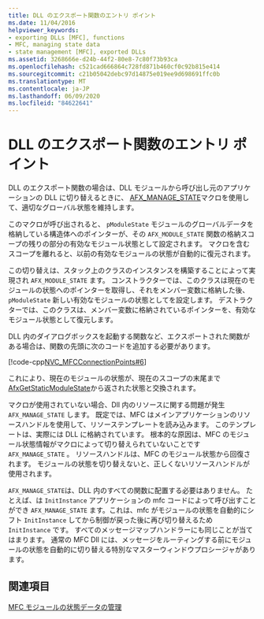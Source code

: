 ```yaml
---
title: DLL のエクスポート関数のエントリ ポイント
ms.date: 11/04/2016
helpviewer_keywords:
- exporting DLLs [MFC], functions
- MFC, managing state data
- state management [MFC], exported DLLs
ms.assetid: 3268666e-d24b-44f2-80e8-7c80f73b93ca
ms.openlocfilehash: c521cad666864c728fd871b460cf0c92b815e414
ms.sourcegitcommit: c21b05042debc97d14875e019ee9d698691ffc0b
ms.translationtype: MT
ms.contentlocale: ja-JP
ms.lasthandoff: 06/09/2020
ms.locfileid: "84622641"
---
```

# <a name="exported-dll-function-entry-points"></a>DLL のエクスポート関数のエントリ ポイント

DLL のエクスポート関数の場合は、DLL モジュールから呼び出し元のアプリケーションの DLL に切り替えるときに、 [AFX_MANAGE_STATE](reference/extension-dll-macros.md#afx_manage_state)マクロを使用して、適切なグローバル状態を維持します。

このマクロが呼び出されると、 `pModuleState` モジュールのグローバルデータを格納している構造体へのポインターが、その `AFX_MODULE_STATE` 関数の格納スコープの残りの部分の有効なモジュール状態として設定されます。 マクロを含むスコープを離れると、以前の有効なモジュールの状態が自動的に復元されます。

この切り替えは、スタック上のクラスのインスタンスを構築することによって実現され `AFX_MODULE_STATE` ます。 コンストラクターでは、このクラスは現在のモジュールの状態へのポインターを取得し、それをメンバー変数に格納した後、 `pModuleState` 新しい有効なモジュールの状態としてを設定します。 デストラクターでは、このクラスは、メンバー変数に格納されているポインターを、有効なモジュール状態として復元します。

DLL 内のダイアログボックスを起動する関数など、エクスポートされた関数がある場合は、関数の先頭に次のコードを追加する必要があります。

[!code-cpp[NVC_MFCConnectionPoints#6](codesnippet/cpp/exported-dll-function-entry-points_1.cpp)]

これにより、現在のモジュールの状態が、現在のスコープの末尾まで[AfxGetStaticModuleState](reference/extension-dll-macros.md#afxgetstaticmodulestate)から返された状態と交換されます。

マクロが使用されていない場合、Dll 内のリソースに関する問題が発生 `AFX_MANAGE_STATE` します。 既定では、MFC はメインアプリケーションのリソースハンドルを使用して、リソーステンプレートを読み込みます。 このテンプレートは、実際には DLL に格納されています。 根本的な原因は、MFC のモジュール状態情報がマクロによって切り替えられていないことです `AFX_MANAGE_STATE` 。 リソースハンドルは、MFC のモジュール状態から回復されます。 モジュールの状態を切り替えないと、正しくないリソースハンドルが使用されます。

`AFX_MANAGE_STATE`は、DLL 内のすべての関数に配置する必要はありません。 たとえば、は `InitInstance` アプリケーションの mfc コードによって呼び出すことができ `AFX_MANAGE_STATE` ます。これは、mfc がモジュールの状態を自動的にシフト `InitInstance` してから制御が戻った後に再び切り替えるため `InitInstance` です。 すべてのメッセージマップハンドラーにも同じことが当てはまります。 通常の MFC Dll には、メッセージをルーティングする前にモジュールの状態を自動的に切り替える特別なマスターウィンドウプロシージャがあります。

## <a name="see-also"></a>関連項目

[MFC モジュールの状態データの管理](managing-the-state-data-of-mfc-modules.md)
